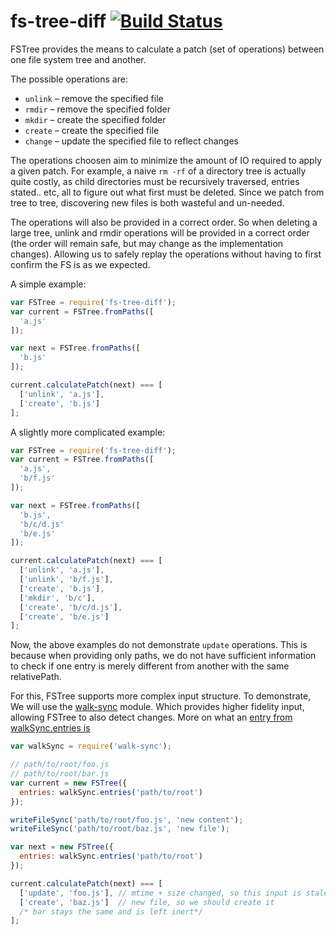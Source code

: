 # fs-tree-diff [![Build Status](https://travis-ci.org/stefanpenner/fs-tree-diff.svg)](https://travis-ci.org/stefanpenner/fs-tree-diff)

FSTree provides the means to calculate a patch (set of operations) between one file system tree and another.

The possible operations are:

* `unlink` – remove the specified file
* `rmdir` – remove the specified folder
* `mkdir` – create the specified folder
* `create` – create the specified file
* `change` – update the specified file to reflect changes

The operations choosen aim to minimize the amount of IO required to apply a given patch.
For example, a naive `rm -rf` of a directory tree is actually quite costly, as child directories
must be recursively traversed, entries stated.. etc, all to figure out what first must be deleted.
Since we patch from tree to tree, discovering new files is both wasteful and un-needed.

The operations will also be provided in a correct order. So when deleting a large tree, unlink
and rmdir operations will be provided in a correct order (the order will remain
safe, but may change as the implementation changes). Allowing us to safely
replay the operations without having to first confirm the FS is as we expected.

A simple example:

```js
var FSTree = require('fs-tree-diff');
var current = FSTree.fromPaths([
  'a.js'
]);

var next = FSTree.fromPaths([
  'b.js'
]);

current.calculatePatch(next) === [
  ['unlink', 'a.js'],
  ['create', 'b.js']
];
```

A slightly more complicated example:

```js
var FSTree = require('fs-tree-diff');
var current = FSTree.fromPaths([
  'a.js',
  'b/f.js'
]);

var next = FSTree.fromPaths([
  'b.js',
  'b/c/d.js'
  'b/e.js'
]);

current.calculatePatch(next) === [
  ['unlink', 'a.js'],
  ['unlink', 'b/f.js'],
  ['create', 'b.js'],
  ['mkdir', 'b/c'],
  ['create', 'b/c/d.js'],
  ['create', 'b/e.js']
];
```

Now, the above examples do not demonstrate `update` operations. This is because
when providing only paths, we do not have sufficient information to check if
one entry is merely different from another with the same relativePath.

For this, FSTree supports more complex input structure. To demonstrate, We will
use the [walk-sync](https://github.com/joliss/node-walk-sync) module. Which
provides higher fidelity input, allowing FSTree to also detect changes. More on
what an [entry from walkSync.entries
is](https://github.com/joliss/node-walk-sync#entries)

```js
var walkSync = require('walk-sync');

// path/to/root/foo.js
// path/to/root/bar.js
var current = new FSTree({
  entries: walkSync.entries('path/to/root')
});

writeFileSync('path/to/root/foo.js', 'new content');
writeFileSync('path/to/root/baz.js', 'new file');

var next = new FSTree({
  entries: walkSync.entries('path/to/root')
});

current.calculatePatch(next) === [
  ['update', 'foo.js'], // mtime + size changed, so this input is stale and needs updating.
  ['create', 'baz.js']  // new file, so we should create it
  /* bar stays the same and is left inert*/
];

```

